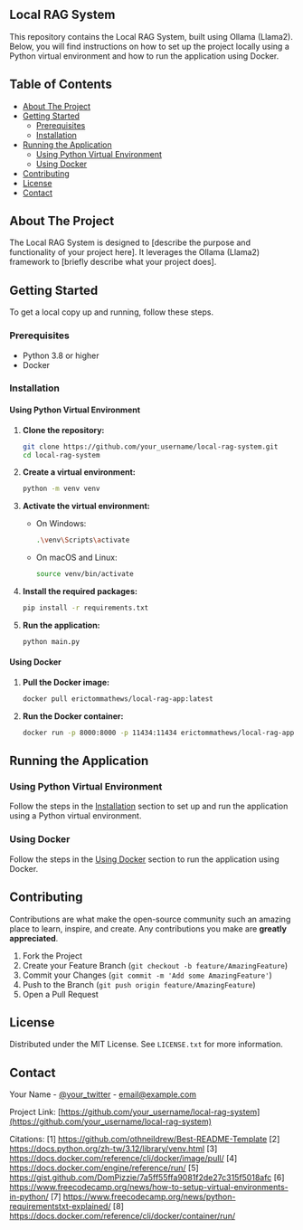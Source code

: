 ## Local RAG System

This repository contains the Local RAG System, built using Ollama (Llama2). Below, you will find instructions on how to set up the project locally using a Python virtual environment and how to run the application using Docker.

## Table of Contents

- [About The Project](#about-the-project)
- [Getting Started](#getting-started)
  - [Prerequisites](#prerequisites)
  - [Installation](#installation)
- [Running the Application](#running-the-application)
  - [Using Python Virtual Environment](#using-python-virtual-environment)
  - [Using Docker](#using-docker)
- [Contributing](#contributing)
- [License](#license)
- [Contact](#contact)

## About The Project

The Local RAG System is designed to [describe the purpose and functionality of your project here]. It leverages the Ollama (Llama2) framework to [briefly describe what your project does].

## Getting Started

To get a local copy up and running, follow these steps.

### Prerequisites

- Python 3.8 or higher
- Docker

### Installation

#### Using Python Virtual Environment

1. **Clone the repository:**

    ```sh
    git clone https://github.com/your_username/local-rag-system.git
    cd local-rag-system
    ```

2. **Create a virtual environment:**

    ```sh
    python -m venv venv
    ```

3. **Activate the virtual environment:**

    - On Windows:

        ```sh
        .\venv\Scripts\activate
        ```

    - On macOS and Linux:

        ```sh
        source venv/bin/activate
        ```

4. **Install the required packages:**

    ```sh
    pip install -r requirements.txt
    ```

5. **Run the application:**

    ```sh
    python main.py
    ```

#### Using Docker

1. **Pull the Docker image:**

    ```sh
    docker pull erictommathews/local-rag-app:latest
    ```

2. **Run the Docker container:**

    ```sh
    docker run -p 8000:8000 -p 11434:11434 erictommathews/local-rag-app:latest
    ```

## Running the Application

### Using Python Virtual Environment

Follow the steps in the [Installation](#installation) section to set up and run the application using a Python virtual environment.

### Using Docker

Follow the steps in the [Using Docker](#using-docker) section to run the application using Docker.

## Contributing

Contributions are what make the open-source community such an amazing place to learn, inspire, and create. Any contributions you make are **greatly appreciated**.

1. Fork the Project
2. Create your Feature Branch (`git checkout -b feature/AmazingFeature`)
3. Commit your Changes (`git commit -m 'Add some AmazingFeature'`)
4. Push to the Branch (`git push origin feature/AmazingFeature`)
5. Open a Pull Request

## License

Distributed under the MIT License. See `LICENSE.txt` for more information.

## Contact

Your Name - [@your_twitter](https://twitter.com/your_twitter) - email@example.com

Project Link: [https://github.com/your_username/local-rag-system](https://github.com/your_username/local-rag-system)

Citations:
[1] https://github.com/othneildrew/Best-README-Template
[2] https://docs.python.org/zh-tw/3.12/library/venv.html
[3] https://docs.docker.com/reference/cli/docker/image/pull/
[4] https://docs.docker.com/engine/reference/run/
[5] https://gist.github.com/DomPizzie/7a5ff55ffa9081f2de27c315f5018afc
[6] https://www.freecodecamp.org/news/how-to-setup-virtual-environments-in-python/
[7] https://www.freecodecamp.org/news/python-requirementstxt-explained/
[8] https://docs.docker.com/reference/cli/docker/container/run/
